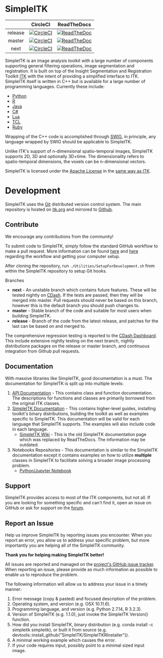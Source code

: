 SimpleITK
=========

|  | CircleCI | ReadTheDocs |
|:-------:|:---------:|:-------------:|
| release | [![CircleCI](https://circleci.com/gh/SimpleITK/SimpleITK/tree/release.svg?style=shield)](https://circleci.com/gh/SimpleITK/SimpleITK/tree/release) | [![ReadTheDoc](https://readthedocs.org/projects/simpleitk/badge/?version=release)](http://simpleitk.readthedocs.io/en/release/) |
| master | [![CircleCI](https://circleci.com/gh/SimpleITK/SimpleITK/tree/master.svg?style=shield)](https://circleci.com/gh/SimpleITK/SimpleITK/tree/master) | [![ReadTheDoc](https://readthedocs.org/projects/simpleitk/badge/?version=master)](http://simpleitk.readthedocs.io/en/master/) |
| next | [![CircleCI](https://circleci.com/gh/SimpleITK/SimpleITK/tree/next.svg?style=shield)](https://circleci.com/gh/SimpleITK/SimpleITK/tree/next) | [![ReadTheDoc](https://readthedocs.org/projects/simpleitk/badge/?version=next)](http://simpleitk.readthedocs.io/en/next/)  |


SimpleITK is an image analysis toolkit with a large number of components supporting general filtering operations, image segmentation and registration. It is built on top of the Insight Segmentation and Registration Toolkit [ITK](https://www.itk.org) with the intent of providing a simplified interface to ITK. SimpleITK itself is written in C++ but is available for a large number of programming languages. Currently these include:

* [Python](http://www.python.org)
* [R](https://www.r-project.org)
* [Java](http://www.java.com)
* [C#](http://msdn.microsoft.com/en-us/vcsharp/default.aspx)
* [Lua](http://www.lua.org)
* [TCL](https://www.tcl.tk/)
* [Ruby](https://www.ruby-lang.org/en/)


Wrapping of the C++ code is accomplished through [SWIG](http://www.swig.org), in principle, any language wrapped by SWIG should be applicable to SimpleITK.

Unlike ITK's support of n-dimensional spatio-temporal images, SimpleITK supports 2D, 3D and optionally 3D+time. The dimensionality refers to spatio-temporal dimensions, the voxels can be n-dimensional vectors.

SimpleITK is licensed under the [Apache License](http://www.opensource.org/licenses/apache2.0.php) in the [same way as ITK](https://www.itk.org/Wiki/ITK_Release_4/Licensing).

Development
===========

SimpleITK uses the [Git](http://git-scm.com/) distributed version control system. The main repository is hosted on [itk.org](https://itk.org/SimpleITK.git) and mirrored to [Github](https://github.com/SimpleITK/SimpleITK.git).

Contribute
--------

We encourage any contributions from the community!

To submit code to SimpleITK, simply follow the standard GitHub workflow to make a pull request. More information can be found [here](https://guides.github.com/activities/forking/) and [here](https://gist.github.com/Chaser324/ce0505fbed06b947d962) regarding the workflow and getting your computer setup.

After cloning the repository, run `./Utilities/SetupForDevelopment.sh` from within the SimpleITK repository to setup Git hooks. 

Branches
* **next** - An unstable branch which contains future features. These will be tested nightly on [CDash](https://open.cdash.org/index.php?project=SimpleITK). If the tests are passed, then they will be merged into master. Pull requests should never be based on this branch, however this is the default branch you should push changes to.
* **master** - Stable branch of the code and suitable for most users when building SimpleITK.
* **release** - Branch of the code from the latest release, and patches for the last can be based on and merged to.

The comprehensive regression testing is reported to the [CDash Dashboard](https://open.cdash.org/index.php?project=SimpleITK). This include extensive nightly testing on the next branch, nightly distributions packages on the release or master branch, and continuous integration from Github pull requests.

Documentation
-------------
With massive libraries like SimpleITK, good documentation is a must. The documentation for SimpleITK is split up into multiple levels:
1. [API Documentation](https://itk.org/SimpleITKDoxygen/html/) - This contains class and function documentation. The descriptions for functions and classes are primarily borrowed from the original ITK classes.
2. [SimpleITK Documentation](http://simpleitk.readthedocs.io/en/next/) - This contains higher-level guides, installing toolkit's binary distributions, building the toolkit as well as examples specific to SimpleITK. This documentation will be valid for each language that SimpleITK supports. The examples will also include code in each language.
    * [SimpleITK Wiki](https://itk.org/Wiki/SimpleITK) - This is the old SimpleITK documentation page which was replaced by ReadTheDocs. The information may be outdated.
3. Notebooks Repositories - This documentation is similar to the SimpleITK documentation except it contains examples on how to utilize **multiple** classes in SimpleITK to facilitate solving a broader image processing problem.
    * [Python/Jupyter Notebook](http://insightsoftwareconsortium.github.io/SimpleITK-Notebooks/)

Support
-------

SimpleITK provides access to most of the ITK components, but not all. If you are looking for something specific and can't find it, open an issue on GitHub or ask for support on the [forum](https://discourse.itk.org).

Report an Issue
---------------

Help us improve SimpleITK by reporting issues you encounter. When you report an error, you allow us to address your specific problem, but more importantly you are helping all of the SimpleITK community.

**Thank you for helping making SimpleITK better!**

All issues are reported and managed on the [project's GitHub issue tracker](https://github.com/SimpleITK/SimpleITK/issues). When reporting an issue, please provide as much information as possible to enable us to reproduce the problem.

The following information will allow us to address your issue in a timely manner:
1. Error message (copy & pasted) and focused description of the problem.
2. Operating system, and version (e.g. OSX 10.11.6).
3. Programming language, and version (e.g. Python 2.7.14, R 3.2.3).
4. Version of SimpleITK (e.g. 1.1.0), just invoke the SimpleITK Version() function.
5. How did you install SimpleITK, binary distribution (e.g. conda install -c simpleitk simpleitk), or built it from source (e.g. devtools::install_github("SimpleITK/SimpleITKRInstaller")).
6. A minimal working example which causes the error.
7. If your code requires input, possibly point to a minimal sized input image.
